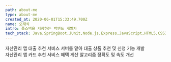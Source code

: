 ```yaml
---
path: about-me
type: about-me
created_at: 2020-06-01T15:33:49.700Z
name: 오재석
intro: 풀스택을 지향하는 백엔드 개발자
tech_stack: Java,SpringBoot,JUnit,Node.js,Express,JavaScript,HTML5,CSS3,React,GraphQL,MySQL,MongoDB,Redis,Git,Jenkins
---
```


자산관리 앱 대출 추천 서비스 서버를 맡아 대출 상품 추천 및 신청 기능 개발<br/>
자산관리 앱 카드 추천 서비스 혜택 계산 알고리즘 정확도 및 속도 개선
